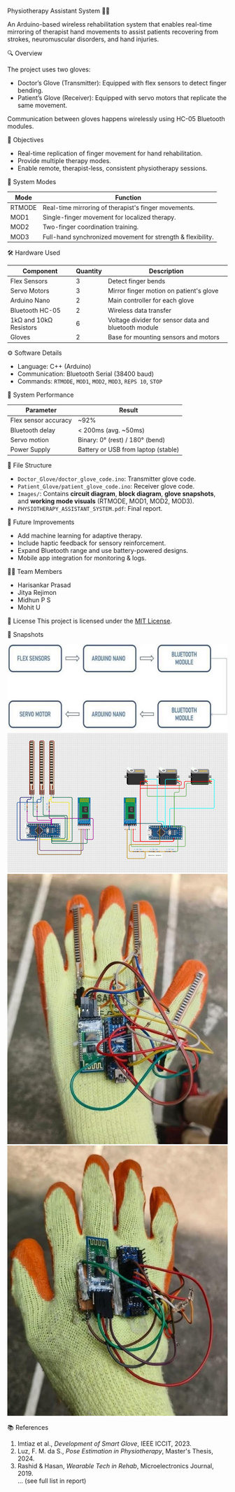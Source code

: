 Physiotherapy Assistant System 🧤🤖

An Arduino-based wireless rehabilitation system that enables real-time mirroring of therapist hand movements to assist patients recovering from strokes, neuromuscular disorders, and hand injuries.

🔍 Overview

The project uses two gloves:
- Doctor’s Glove (Transmitter): Equipped with flex sensors to detect finger bending.
- Patient’s Glove (Receiver): Equipped with servo motors that replicate the same movement.

Communication between gloves happens wirelessly using HC-05 Bluetooth modules.

🎯 Objectives
- Real-time replication of finger movement for hand rehabilitation.
- Provide multiple therapy modes.
- Enable remote, therapist-less, consistent physiotherapy sessions.

🧠 System Modes

| Mode      | Function                                                                 |
|-----------|--------------------------------------------------------------------------|
| RTMODE    | Real-time mirroring of therapist's finger movements.                     |
| MOD1      | Single-finger movement for localized therapy.                            |
| MOD2      | Two-finger coordination training.                                        |
| MOD3      | Full-hand synchronized movement for strength & flexibility.              |


🛠️ Hardware Used

| Component             | Quantity | Description                                          |
|-----------------------|----------|------------------------------------------------------|
| Flex Sensors          | 3        | Detect finger bends                                  |
| Servo Motors          | 3        | Mirror finger motion on patient's glove              |
| Arduino Nano          | 2        | Main controller for each glove                       |
| Bluetooth HC-05       | 2        | Wireless data transfer                               |
| 1kΩ and 10kΩ Resistors| 6        | Voltage divider for sensor data and bluetooth module |
| Gloves                | 2        | Base for mounting sensors and motors                 |

⚙️ Software Details

- Language: C++ (Arduino)
- Communication: Bluetooth Serial (38400 baud)
- Commands: `RTMODE`, `MOD1`, `MOD2`, `MOD3`, `REPS 10`, `STOP`

🧪 System Performance

| Parameter            | Result                                |
|----------------------|---------------------------------------|
| Flex sensor accuracy | ~92%                                  |
| Bluetooth delay      | < 200ms (avg. ~50ms)                  |
| Servo motion         | Binary: 0° (rest) / 180° (bend)       |
| Power Supply         | Battery or USB from laptop (stable)   |

📂 File Structure

- `Doctor_Glove/doctor_glove_code.ino`: Transmitter glove code.
- `Patient_Glove/patient_glove_code.ino`: Receiver glove code.
- `Images/`: Contains **circuit diagram**, **block diagram**, **glove snapshots**, and **working mode visuals** (RTMODE, MOD1, MOD2, MOD3).
- `PHYSIOTHERAPY_ASSISTANT_SYSTEM.pdf`: Final report.

🧩 Future Improvements
- Add machine learning for adaptive therapy.
- Include haptic feedback for sensory reinforcement.
- Expand Bluetooth range and use battery-powered designs.
- Mobile app integration for monitoring & logs.

🧑‍💻 Team Members

- Harisankar Prasad
- Jitya Rejimon 
- Midhun P S
- Mohit U 

📄 License
This project is licensed under the [MIT License](LICENSE).

📸 Snapshots

![Basic Block Diagram](Images/block_diagram.jpg)
![Circuit Diagram](Images/circuit_diagram.png)
![Doctor's Glove](Images/doctors_glove.jpg)
![Patient's Glove](Images/patients_glove.jpg)

📚 References
1. Imtiaz et al., *Development of Smart Glove*, IEEE ICCIT, 2023.  
2. Luz, F. M. da S., *Pose Estimation in Physiotherapy*, Master's Thesis, 2024.  
3. Rashid & Hasan, *Wearable Tech in Rehab*, Microelectronics Journal, 2019.  
...
(see full list in report)

